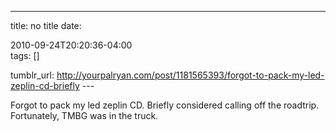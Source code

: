---
title: no title
date:

 2010-09-24T20:20:36-04:00  
tags:  []

tumblr_url:
http://yourpalryan.com/post/1181565393/forgot-to-pack-my-led-zeplin-cd-briefly
\-\--

Forgot to pack my led zeplin CD. Briefly considered calling off the
roadtrip. Fortunately, TMBG was in the truck.
